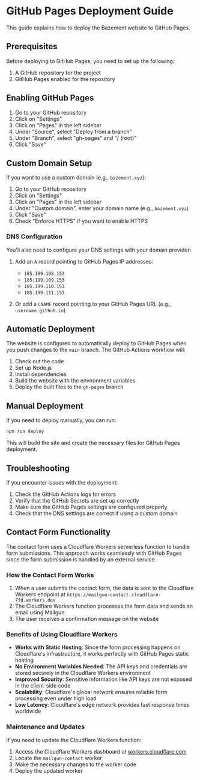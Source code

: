 # GitHub Pages Deployment Guide

This guide explains how to deploy the Bazement website to GitHub Pages.

## Prerequisites

Before deploying to GitHub Pages, you need to set up the following:

1. A GitHub repository for the project
2. GitHub Pages enabled for the repository

## Enabling GitHub Pages

1. Go to your GitHub repository
2. Click on "Settings"
3. Click on "Pages" in the left sidebar
4. Under "Source", select "Deploy from a branch"
5. Under "Branch", select "gh-pages" and "/ (root)"
6. Click "Save"

## Custom Domain Setup

If you want to use a custom domain (e.g., `bazement.xyz`):

1. Go to your GitHub repository
2. Click on "Settings"
3. Click on "Pages" in the left sidebar
4. Under "Custom domain", enter your domain name (e.g., `bazement.xyz`)
5. Click "Save"
6. Check "Enforce HTTPS" if you want to enable HTTPS

### DNS Configuration

You'll also need to configure your DNS settings with your domain provider:

1. Add an `A` record pointing to GitHub Pages IP addresses:
   - `185.199.108.153`
   - `185.199.109.153`
   - `185.199.110.153`
   - `185.199.111.153`

2. Or add a `CNAME` record pointing to your GitHub Pages URL (e.g., `username.github.io`)

## Automatic Deployment

The website is configured to automatically deploy to GitHub Pages when you push changes to the `main` branch. The GitHub Actions workflow will:

1. Check out the code
2. Set up Node.js
3. Install dependencies
4. Build the website with the environment variables
5. Deploy the built files to the `gh-pages` branch

## Manual Deployment

If you need to deploy manually, you can run:

```bash
npm run deploy
```

This will build the site and create the necessary files for GitHub Pages deployment.

## Troubleshooting

If you encounter issues with the deployment:

1. Check the GitHub Actions logs for errors
2. Verify that the GitHub Secrets are set up correctly
3. Make sure the GitHub Pages settings are configured properly
4. Check that the DNS settings are correct if using a custom domain

## Contact Form Functionality

The contact form uses a Cloudflare Workers serverless function to handle form submissions. This approach works seamlessly with GitHub Pages since the form submission is handled by an external service.

### How the Contact Form Works

1. When a user submits the contact form, the data is sent to the Cloudflare Workers endpoint at `https://mailgun-contact.cloudflare-7fd.workers.dev`
2. The Cloudflare Workers function processes the form data and sends an email using Mailgun
3. The user receives a confirmation message on the website

### Benefits of Using Cloudflare Workers

- **Works with Static Hosting**: Since the form processing happens on Cloudflare's infrastructure, it works perfectly with GitHub Pages static hosting
- **No Environment Variables Needed**: The API keys and credentials are stored securely in the Cloudflare Workers environment
- **Improved Security**: Sensitive information like API keys are not exposed in the client-side code
- **Scalability**: Cloudflare's global network ensures reliable form processing even under high load
- **Low Latency**: Cloudflare's edge network provides fast response times worldwide

### Maintenance and Updates

If you need to update the Cloudflare Workers function:

1. Access the Cloudflare Workers dashboard at [workers.cloudflare.com](https://workers.cloudflare.com)
2. Locate the `mailgun-contact` worker
3. Make the necessary changes to the worker code
4. Deploy the updated worker
